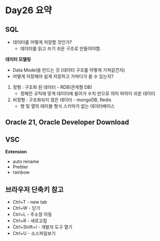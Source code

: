 # Day26 요약

## SQL

* 데이터를 어떻게 저장할 것인가?
    * 데이터를 읽고 쓰기 쉬운 구조로 만들어야함.

**데이터 모델링**

* Data Model을 만드는 것 (데이터 구조를 어떻게 가져갈건지)
* 어떻게 저장해야 쉽게 저장하고 가져다가 쓸 수 있는지?

1. 정형 : 구조화 된 데이터 - RDB(관게형 DB)
    * 정해진 규칙에 맞게 데이터에 들어가 수치 만으로 의미 파악이 쉬운 데이터
2. 비정형 : 구조화되지 않은 데이터 - mongoDB, Redis
    * 행 및 열의 테이블 형식 스키마가 없는 데이터베이스

## Oracle 21, Oracle Developer Download

## VSC 

**Extension**

* auto rename
* Prettier
* rainbow

## 브라우저 단축키 참고

* Ctrl+T - new tab
* Ctrl+W - 닫기
* Ctrl+L - 주소창 이동
* Ctrl+R - 새로고침
* Ctrl+Shift+I - 개발자 도구 열기
* Ctrl+U - 소스파일보기